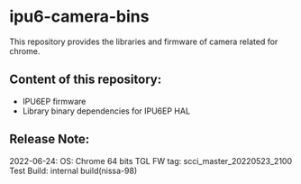 # ipu6-camera-bins

This repository provides the libraries and firmware of camera related for chrome.

## Content of this repository:
* IPU6EP firmware
* Library binary dependencies for IPU6EP HAL

## Release Note:
2022-06-24:
OS:           Chrome 64 bits
TGL FW tag:   scci_master_20220523_2100
Test Build:   internal build(nissa-98)
